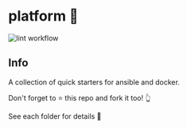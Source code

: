 # platform 🚉

![lint workflow](https://github.com/HoneyBearTech/platform/actions/workflows/lint.yml/badge.svg)

## Info

A collection of quick starters for ansible and docker.

Don't forget to ⭐ this repo and fork it too! 👆

See each folder for details 📁

